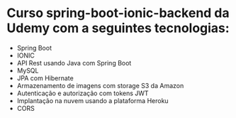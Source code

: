 # Curso spring-boot-ionic-backend da Udemy com a seguintes tecnologias:
- Spring Boot
- IONIC
- API Rest usando Java com Spring Boot
- MySQL
- JPA com Hibernate
- Armazenamento de imagens com storage S3 da Amazon
- Autenticação e autorização com tokens JWT
- Implantação na nuvem usando a plataforma Heroku
- CORS
